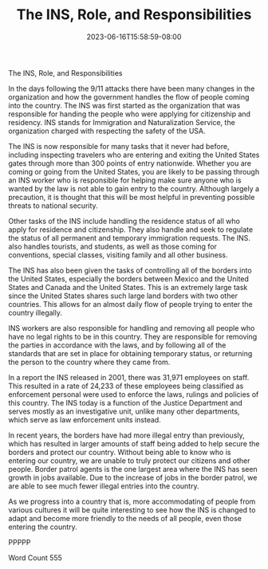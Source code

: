 ﻿---
title: "The INS, Role, and Responsibilities"
date: 2023-06-16T15:58:59-08:00
description: "TXT Tips for Web Success"
featured_image: "/images/TXT.jpg"
tags: ["TXT"]
---

The INS, Role, and Responsibilities

In the days following the 9/11 attacks there have been many changes in the organization and how the government handles the flow of people coming into the country.  The INS was first started as the organization that was responsible for handing the people who were applying for citizenship and residency.  INS stands for Immigration and Naturalization Service, the organization charged with respecting the safety of the USA.  

The INS is now responsible for many tasks that it never had before, including inspecting travelers who are entering and exiting the United States gates through more than 300 points of entry nationwide.  Whether you are coming or going from the United States, you are likely to be passing through an INS worker who is responsible for helping make sure anyone who is wanted by the law is not able to gain entry to the country.  Although largely a precaution, it is thought that this will be most helpful in preventing possible threats to national security.

Other tasks of the INS include handling the residence status of all who apply for residence and citizenship.  They also handle and seek to regulate the status of all permanent and temporary immigration requests.  The INS. also handles tourists, and students, as well as those coming for conventions, special classes, visiting family and all other business.  

The INS has also been given the tasks of controlling all of the borders into the United States, especially the borders between Mexico and the United States and Canada and the United States.  This is an extremely large task since the United States shares such large land borders with two other countries.  This allows for an almost daily flow of people trying to enter the country illegally.  

INS workers are also responsible for handling and removing all people who have no legal rights to be in this country.  They are responsible for removing the parties in accordance with the laws, and by following all of the standards that are set in place for obtaining temporary status, or returning the person to the country where they came from.  

In a report the INS released in 2001, there was 31,971 employees on staff.  This resulted in a rate of 24,233 of these employees being classified as enforcement personal were used to enforce the laws, rulings and policies of this country.  The INS today is a function of the Justice Department and serves mostly as an investigative unit, unlike many other departments, which serve as law enforcement units instead.  

In recent years, the borders have had more illegal entry than previously, which has resulted in larger amounts of staff being added to help secure the borders and protect our country.  Without being able to know who is entering our country, we are unable to truly protect our citizens and other people.  Border patrol agents is the one largest area where the INS has seen growth in jobs available.  Due to the increase of jobs in the border patrol, we are able to see much fewer illegal entries into the country.  

As we progress into a country that is, more accommodating of people from various cultures it will be quite interesting to see how the INS is changed to adapt and become more friendly to the needs of all people, even those entering the country. 

PPPPP

Word Count 555

